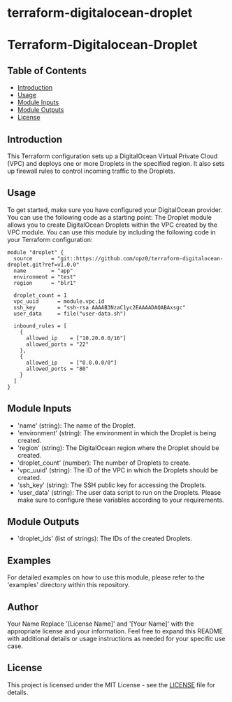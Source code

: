 # terraform-digitalocean-droplet
# Terraform-Digitalocean-Droplet
## Table of Contents

- [Introduction](#introduction)
- [Usage](#usage)
- [Module Inputs](#module-inputs)
- [Module Outputs](#module-outputs)
- [License](#license)

## Introduction
This Terraform configuration sets up a DigitalOcean Virtual Private Cloud (VPC) and deploys one or more Droplets in the specified region. It also sets up firewall rules to control incoming traffic to the Droplets.

## Usage
To get started, make sure you have configured your DigitalOcean provider. You can use the following code as a starting point:
The Droplet module allows you to create DigitalOcean Droplets within the VPC created by the VPC module. You can use this module by including the following code in your Terraform configuration:

```hcl
module "droplet" {
  source      = "git::https://github.com/opz0/terraform-digitalocean-droplet.git?ref=v1.0.0"
  name        = "app"
  environment = "test"
  region      = "blr1"

  droplet_count = 1
  vpc_uuid      = module.vpc.id
  ssh_key       = "ssh-rsa AAAAB3NzaC1yc2EAAAADAQABAxsgc"
  user_data     = file("user-data.sh")

  inbound_rules = [
    {
      allowed_ip    = ["10.20.0.0/16"]
      allowed_ports = "22"
    },
    {
      allowed_ip    = ["0.0.0.0/0"]
      allowed_ports = "80"
    }
  ]
}
```

## Module Inputs

- 'name' (string): The name of the Droplet.
- 'environment' (string): The environment in which the Droplet is being created.
- 'region' (string): The DigitalOcean region where the Droplet should be created.
- 'droplet_count' (number): The number of Droplets to create.
- 'vpc_uuid' (string): The ID of the VPC in which the Droplets should be created.
- 'ssh_key' (string): The SSH public key for accessing the Droplets.
- 'user_data' (string): The user data script to run on the Droplets.
Please make sure to configure these variables according to your requirements.

## Module Outputs

- 'droplet_ids' (list of strings): The IDs of the created Droplets.

## Examples
For detailed examples on how to use this module, please refer to the 'examples' directory within this repository.

## Author
Your Name Replace '[License Name]' and '[Your Name]' with the appropriate license and your information. Feel free to expand this README with additional details or usage instructions as needed for your specific use case.

## License
This project is licensed under the MIT License - see the [LICENSE](https://github.com/opz0/terraform-digitalocean-droplet/blob/readme/LICENSE) file for details.
